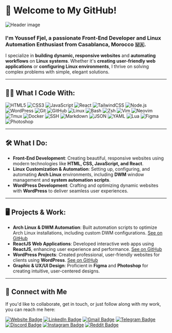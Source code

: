 # 👋 Welcome to My GitHub!

![Header image](https://raw.githubusercontent.com/yousseffjel/yousseffjel/master/assets/header.png)

### I'm Youssef Fjel, a passionate **Front-End Developer** and **Linux Automation Enthusiast** from Casablanca, Morocco 🇲🇦. 

I specialize in **building dynamic, responsive websites** and **automating workflows** on **Linux systems**. Whether it's **creating user-friendly web applications** or **configuring Linux environments**, I thrive on solving complex problems with simple, elegant solutions.

---

## 👨‍💻 **What I Code With:**

<p align="left">
  <img alt="HTML5" src="https://img.shields.io/badge/-HTML5-E34F26?style=flat-square&logo=html5&logoColor=white" />
  <img alt="CSS3" src="https://img.shields.io/badge/-CSS3-1572B6?style=flat-square&logo=css3&logoColor=white" />
  <img alt="JavaScript" src="https://img.shields.io/badge/-JavaScript-F7DF1E?style=flat-square&logo=javascript&logoColor=black" />
  <img alt="React" src="https://img.shields.io/badge/-React-45b8d8?style=flat-square&logo=react&logoColor=white" />
  <img alt="TailwindCSS" src="https://img.shields.io/badge/-Tailwind%20CSS-38B2AC?style=flat-square&logo=tailwind-css&logoColor=white" />
  <img alt="Node.js" src="https://img.shields.io/badge/-Node.js-43853d?style=flat-square&logo=node.js&logoColor=white" />
  <img alt="WordPress" src="https://img.shields.io/badge/-WordPress-21759B?style=flat-square&logo=wordpress&logoColor=white" />
  <img alt="Git" src="https://img.shields.io/badge/-Git-F05032?style=flat-square&logo=git&logoColor=white" />
  <img alt="GitHub" src="https://img.shields.io/badge/-GitHub-181717?style=flat-square&logo=github&logoColor=white" />
  <img alt="Linux" src="https://img.shields.io/badge/-Linux-FCC624?style=flat-square&logo=linux&logoColor=black" />
  <img alt="Bash" src="https://img.shields.io/badge/-Bash-4EAA25?style=flat-square&logo=gnu-bash&logoColor=white" />
  <img alt="Zsh" src="https://img.shields.io/badge/-Zsh-5E0A82?style=flat-square&logo=gnu-bash&logoColor=white" />
  <img alt="Vim" src="https://img.shields.io/badge/-Vim-019733?style=flat-square&logo=vim&logoColor=white" />
  <img alt="Neovim" src="https://img.shields.io/badge/-Neovim-57A143?style=flat-square&logo=neovim&logoColor=white" />
  <img alt="Tmux" src="https://img.shields.io/badge/-Tmux-1BB91F?style=flat-square&logo=tmux&logoColor=white" />
  <img alt="Docker" src="https://img.shields.io/badge/-Docker-46a2f1?style=flat-square&logo=docker&logoColor=white" />
  <img alt="SSH" src="https://img.shields.io/badge/-SSH-8A2BE2?style=flat-square&logo=ssh&logoColor=white" />
  <img alt="Markdown" src="https://img.shields.io/badge/-Markdown-000000?style=flat-square&logo=markdown&logoColor=white" />
  <img alt="JSON" src="https://img.shields.io/badge/-JSON-000000?style=flat-square&logo=json&logoColor=white" />
  <img alt="YAML" src="https://img.shields.io/badge/-YAML-007ACC?style=flat-square&logo=yaml&logoColor=white" />
  <img alt="Lua" src="https://img.shields.io/badge/-Lua-2C2D72?style=flat-square&logo=lua&logoColor=white" />
  <img alt="Figma" src="https://img.shields.io/badge/-Figma-F24E1E?style=flat-square&logo=figma&logoColor=white" />
  <img alt="Photoshop" src="https://img.shields.io/badge/-Photoshop-31A8FF?style=flat-square&logo=adobe-photoshop&logoColor=white" />
</p>

---

## 🛠️ **What I Do:**

- **Front-End Development**: Creating beautiful, responsive websites using modern technologies like **HTML, CSS, JavaScript, and React**.
- **Linux Customization & Automation**: Setting up, configuring, and automating **Arch Linux** environments, including **DWM** window management and **system automation scripts**.
- **WordPress Development**: Crafting and optimizing dynamic websites with **WordPress** to deliver seamless user experiences.

---

## 🖥️ **Projects & Work:**

- **Arch Linux & DWM Automation**: Built automation scripts to optimize Arch Linux installations, including custom DWM configurations. [See on GitHub](#)
- **ReactJS Web Applications**: Developed interactive web apps using **ReactJS**, enhancing user experience and performance. [See on GitHub](#)
- **WordPress Projects**: Created professional, user-friendly websites for clients using **WordPress**. [See on GitHub](#)
- **Graphic & UX/UI Design**: Proficient in **Figma** and **Photoshop** for creating intuitive, user-centered designs.

---

## 🔗 **Connect with Me**

If you'd like to collaborate, get in touch, or just follow along with my work, you can reach me here:

[![Website Badge](https://img.shields.io/badge/-Website-000000?style=flat-square&logo=internet-explorer&logoColor=white&link=https://yousseffjel.com)](https://yousseffjel.com)
[![LinkedIn Badge](https://img.shields.io/badge/-LinkedIn-blue?style=flat-square&logo=LinkedIn&logoColor=white&link=https://www.linkedin.com/in/youssef-fjel/)](https://www.linkedin.com/in/youssef-fjel/)
[![Gmail Badge](https://img.shields.io/badge/-Mail-d14836?style=flat-square&logo=Gmail&logoColor=white&link=mailto:contact@yousseffjel.com)](mailto:contact@yousseffjel.com)
[![Telegram Badge](https://img.shields.io/badge/-Telegram-2CA5E0?style=flat-square&logo=telegram&logoColor=white&link=https://t.me/yousseffjel)](https://t.me/yousseffjel)
[![Discord Badge](https://img.shields.io/badge/-Discord-5865F2?style=flat-square&logo=discord&logoColor=white&link=https://discord.com/users/yusufjel)](https://discord.com/users/yusufjel)
[![Instagram Badge](https://img.shields.io/badge/-Instagram-E4405F?style=flat-square&logo=Instagram&logoColor=white&link=https://www.instagram.com/yousseffjel/)](https://www.instagram.com/yousseffjel/)
[![Reddit Badge](https://img.shields.io/badge/-Reddit-FF4500?style=flat-square&logo=reddit&logoColor=white&link=https://www.reddit.com/user/youssef-fjel/)](https://www.reddit.com/user/youssef-fjel/)
